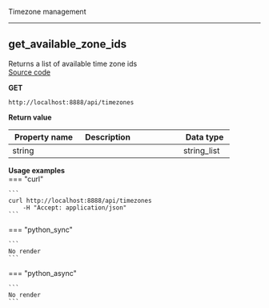 Timezone management  


___  
## get_available_zone_ids  
Returns a list of available time zone ids  
[Source code](https://github.com/dqops/dqo/blob/develop/distribution/python/dqops/client/api/timezones/get_available_zone_ids.py)
  

**GET**
```
http://localhost:8888/api/timezones  
```

**Return value**  
  
|&nbsp;Property&nbsp;name&nbsp;|&nbsp;Description&nbsp;&nbsp;&nbsp;&nbsp;&nbsp;&nbsp;&nbsp;&nbsp;&nbsp;&nbsp;&nbsp;&nbsp;&nbsp;&nbsp;&nbsp;&nbsp;&nbsp;&nbsp;&nbsp;&nbsp;&nbsp;|&nbsp;Data&nbsp;type&nbsp;|
|---------------|---------------------------------|-----------|
|string||string_list|








**Usage examples**  
=== "curl"
      
    ```
    curl http://localhost:8888/api/timezones
		-H "Accept: application/json"
    ```
=== "python_sync"
      
    ```
    No render
    ```
=== "python_async"
      
    ```
    No render
    ```


